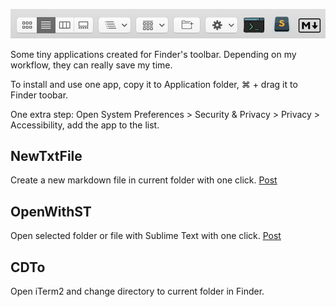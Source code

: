 ![](screenshot.png)

Some tiny applications created for Finder's toolbar. Depending on my workflow, they can really save my time.

To install and use one app, copy it to Application folder, ⌘ + drag it to Finder toobar. 

One extra step: Open System Preferences > Security & Privacy > Privacy > Accessibility, add the app to the list.

## NewTxtFile

Create a new markdown file in current folder with one click. [Post](https://herrkaefer.com/2018/03/14/create-new-text-file-from-finder-toolbar/)

## OpenWithST

Open selected folder or file with Sublime Text with one click. [Post](https://herrkaefer.com/2020/01/19/open-folder-or-file-with-sublime-text-from-finder-toolbar/)

## CDTo

Open iTerm2 and change directory to current folder in Finder.